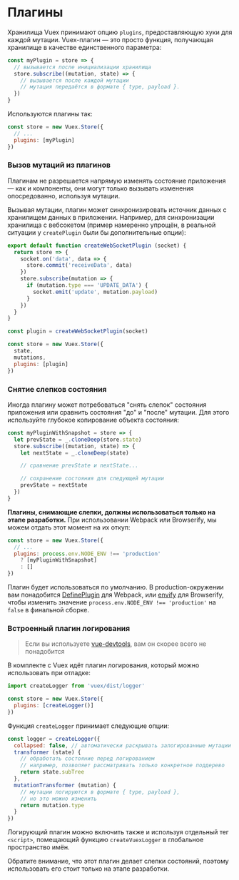 # Плагины

Хранилища Vuex принимают опцию `plugins`, предоставляющую хуки для каждой мутации. Vuex-плагин — это просто функция, получающая хранилище в качестве единственного параметра:

``` js
const myPlugin = store => {
  // вызывается после инициализации хранилища
  store.subscribe((mutation, state) => {
    // вызывается после каждой мутации
    // мутация передаётся в формате { type, payload }.
  })
}
```

Используются плагины так:

``` js
const store = new Vuex.Store({
  // ...
  plugins: [myPlugin]
})
```

### Вызов мутаций из плагинов

Плагинам не разрешается напрямую изменять состояние приложения — как и компоненты, они могут только вызывать изменения опосредованно, используя мутации.

Вызывая мутации, плагин может синхронизировать источник данных с хранилищем данных в приложении. Например, для синхронизации хранилища с вебсокетом (пример намеренно упрощён, в реальной ситуации у `createPlugin` были бы дополнительные опции):

``` js
export default function createWebSocketPlugin (socket) {
  return store => {
    socket.on('data', data => {
      store.commit('receiveData', data)
    })
    store.subscribe(mutation => {
      if (mutation.type === 'UPDATE_DATA') {
        socket.emit('update', mutation.payload)
      }
    })
  }
}
```

``` js
const plugin = createWebSocketPlugin(socket)

const store = new Vuex.Store({
  state,
  mutations,
  plugins: [plugin]
})
```

### Снятие слепков состояния

Иногда плагину может потребоваться "снять слепок" состояния приложения или сравнить состояния "до" и "после" мутации. Для этого используйте глубокое копирование объекта состояния:

``` js
const myPluginWithSnapshot = store => {
  let prevState = _.cloneDeep(store.state)
  store.subscribe((mutation, state) => {
    let nextState = _.cloneDeep(state)

    // сравнение prevState и nextState...

    // сохранение состояния для следующей мутации
    prevState = nextState
  })
}
```

**Плагины, снимающие слепки, должны использоваться только на этапе разработки.** При использовании Webpack или Browserify, мы можем отдать этот момент на их откуп:

``` js
const store = new Vuex.Store({
  // ...
  plugins: process.env.NODE_ENV !== 'production'
    ? [myPluginWithSnapshot]
    : []
})
```

Плагин будет использоваться по умолчанию. В production-окружении вам понадобится [DefinePlugin](https://webpack.github.io/docs/list-of-plugins.html#defineplugin) для Webpack, или [envify](https://github.com/hughsk/envify) для Browserify, чтобы изменить значение `process.env.NODE_ENV !== 'production'` на `false` в финальной сборке.

### Встроенный плагин логирования

> Если вы используете [vue-devtools](https://github.com/vuejs/vue-devtools), вам он скорее всего не понадобится

В комплекте с Vuex идёт плагин логирования, который можно использовать при отладке:

``` js
import createLogger from 'vuex/dist/logger'

const store = new Vuex.Store({
  plugins: [createLogger()]
})
```

Функция `createLogger` принимает следующие опции:

``` js
const logger = createLogger({
  collapsed: false, // автоматически раскрывать залогированные мутации
  transformer (state) {
    // обработать состояние перед логированием
    // например, позволяет рассматривать только конкретное поддерево
    return state.subTree
  },
  mutationTransformer (mutation) {
    // мутации логируются в формате { type, payload },
    // но это можно изменить
    return mutation.type
  }
})
```

Логирующий плагин можно включить также и используя отдельный тег `<script>`, помещающий функцию `createVuexLogger` в глобальное пространство имён.

Обратите внимание, что этот плагин делает слепки состояний, поэтому использовать его стоит только на этапе разработки.

